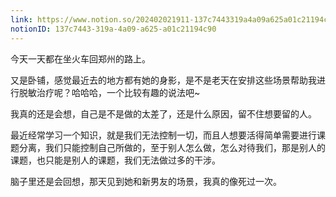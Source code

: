 ```yaml
---
link: https://www.notion.so/202402021911-137c7443319a4a09a625a01c21194c90
notionID: 137c7443-319a-4a09-a625-a01c21194c90
---
```

今天一天都在坐火车回郑州的路上。

又是卧铺，感觉最近去的地方都有她的身影，是不是老天在安排这些场景帮助我进行脱敏治疗呢？哈哈哈，一个比较有趣的说法吧~

我真的还是会想，自己是不是做的太差了，还是什么原因，留不住想要留的人。

最近经常学习一个知识，就是我们无法控制一切，而且人想要活得简单需要进行课题分离，我们只能控制自己所做的，至于别人怎么做，怎么对待我们，那是别人的课题，也只能是别人的课题，我们无法做过多的干涉。

脑子里还是会回想，那天见到她和新男友的场景，我真的像死过一次。